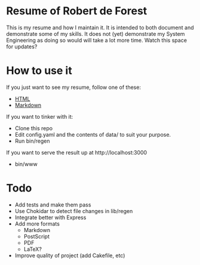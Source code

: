 # Resume of Robert de Forest

This is my resume and how I maintain it. It is intended to both document and
demonstrate some of my skills. It does not (yet) demonstrate my System
Engineering as doing so would will take a lot more time. Watch this space for
updates?

# How to use it

If you just want to see my resume, follow one of these:

- [HTML]()
- [Markdown]()

If you want to tinker with it:

- Clone this repo
- Edit config.yaml and the contents of data/ to suit your purpose.
- Run bin/regen

If you want to serve the result up at http://localhost:3000

- bin/www

# Todo

- Add tests and make them pass
- Use Chokidar to detect file changes in lib/regen
- Integrate better with Express
- Add more formats
  - Markdown
  - PostScript
  - PDF
  - LaTeX?
- Improve quality of project (add Cakefile, etc)

